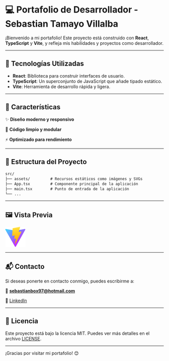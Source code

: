 # 💻 Portafolio de Desarrollador - Sebastian Tamayo Villalba

¡Bienvenido a mi portafolio! Este proyecto está construido con **React**, **TypeScript** y **Vite**, y refleja mis habilidades y proyectos como desarrollador.

---

## 🚀 Tecnologías Utilizadas

- **React**: Biblioteca para construir interfaces de usuario.
- **TypeScript**: Un superconjunto de JavaScript que añade tipado estático.
- **Vite**: Herramienta de desarrollo rápida y ligera.

---

## 🌟 Características

✨ **Diseño moderno y responsivo**

🧹 **Código limpio y modular**

⚡ **Optimizado para rendimiento**

---

## 📂 Estructura del Proyecto

```plaintext
src/
├── assets/         # Recursos estáticos como imágenes y SVGs
├── App.tsx         # Componente principal de la aplicación
├── main.tsx        # Punto de entrada de la aplicación
└── ...
```

---

## 🖼️ Vista Previa

![Vista previa del portafolio](public/vite.svg)

---

## 📬 Contacto

Si deseas ponerte en contacto conmigo, puedes escribirme a:

📧 **sebastianbox97@hotmail.com**

💼 [LinkedIn](https://www.linkedin.com/in/sebastian-tamayo-villalba-1a1a421a2)

---

## 📜 Licencia

Este proyecto está bajo la licencia MIT. Puedes ver más detalles en el archivo [LICENSE](./LICENSE).

---

¡Gracias por visitar mi portafolio! 😊
